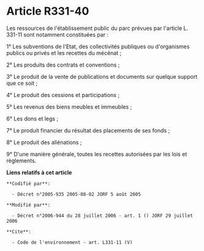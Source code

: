 # Article R331-40

Les ressources de l'établissement public du parc prévues par l'article L. 331-11 sont notamment constituées par : 

1° Les subventions de l'Etat, des collectivités publiques ou d'organismes publics ou privés et les recettes du mécénat ; 

2° Les produits des contrats et conventions ; 

3° Le produit de la vente de publications et documents sur quelque support que ce soit ; 

4° Le produit des cessions et participations ; 

5° Les revenus des biens meubles et immeubles ; 

6° Les dons et legs ; 

7° Le produit financier du résultat des placements de ses fonds ; 

8° Le produit des aliénations ; 

9° D'une manière générale, toutes les recettes autorisées par les lois et règlements.

**Liens relatifs à cet article**

	**Codifié par**:

	  - Décret n°2005-935 2005-08-02 JORF 5 août 2005

	**Modifié par**:

	  - Décret n°2006-944 du 28 juillet 2006 - art. 1 () JORF 29 juillet 2006

	**Cite**:

	  - Code de l'environnement - art. L331-11 (V)
